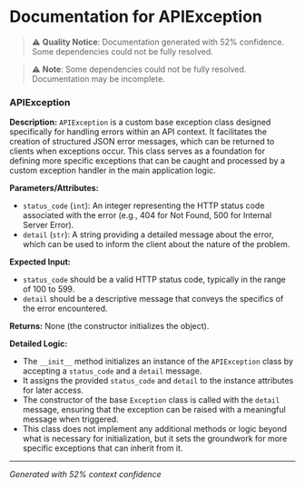 # Documentation for APIException

> ⚠️ **Quality Notice**: Documentation generated with 52% confidence. Some dependencies could not be fully resolved.


> ⚠️ **Note**: Some dependencies could not be fully resolved. Documentation may be incomplete.
### APIException

**Description:**
`APIException` is a custom base exception class designed specifically for handling errors within an API context. It facilitates the creation of structured JSON error messages, which can be returned to clients when exceptions occur. This class serves as a foundation for defining more specific exceptions that can be caught and processed by a custom exception handler in the main application logic.

**Parameters/Attributes:**
- `status_code` (`int`): An integer representing the HTTP status code associated with the error (e.g., 404 for Not Found, 500 for Internal Server Error).
- `detail` (`str`): A string providing a detailed message about the error, which can be used to inform the client about the nature of the problem.

**Expected Input:**
- `status_code` should be a valid HTTP status code, typically in the range of 100 to 599.
- `detail` should be a descriptive message that conveys the specifics of the error encountered.

**Returns:**
None (the constructor initializes the object).

**Detailed Logic:**
- The `__init__` method initializes an instance of the `APIException` class by accepting a `status_code` and a `detail` message.
- It assigns the provided `status_code` and `detail` to the instance attributes for later access.
- The constructor of the base `Exception` class is called with the `detail` message, ensuring that the exception can be raised with a meaningful message when triggered.
- This class does not implement any additional methods or logic beyond what is necessary for initialization, but it sets the groundwork for more specific exceptions that can inherit from it.

---
*Generated with 52% context confidence*
